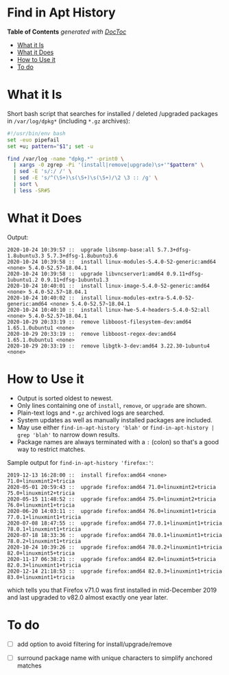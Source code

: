 


# Find in Apt History


<!-- START doctoc generated TOC please keep comment here to allow auto update -->
<!-- DON'T EDIT THIS SECTION, INSTEAD RE-RUN doctoc TO UPDATE -->
**Table of Contents**  *generated with [DocToc](https://github.com/thlorenz/doctoc)*

- [What it Is](#what-it-is)
- [What it Does](#what-it-does)
- [How to Use it](#how-to-use-it)
- [To do](#to-do)

<!-- END doctoc generated TOC please keep comment here to allow auto update -->

# What it Is

Short bash script that searches for installed / deleted /upgraded packages in `/var/log/dpkg*` (including
`*.gz` archives):

```bash
#!/usr/bin/env bash
set -euo pipefail
set +u; pattern="$1"; set -u

find /var/log -name "dpkg.*" -print0 \
  | xargs -0 zgrep -Pi '(install|remove|upgrade)\s+'"$pattern" \
  | sed -E 's/:/ /' \
  | sed -E 's/^(\S+)\s(\S+)\s(\S+)/\2 \3 :: /g' \
  | sort \
  | less -SR#5
```

# What it Does

Output:

```
2020-10-24 10:39:57 ::  upgrade libsnmp-base:all 5.7.3+dfsg-1.8ubuntu3.3 5.7.3+dfsg-1.8ubuntu3.6
2020-10-24 10:39:58 ::  install linux-modules-5.4.0-52-generic:amd64 <none> 5.4.0-52.57~18.04.1
2020-10-24 10:39:58 ::  upgrade libvncserver1:amd64 0.9.11+dfsg-1ubuntu1.2 0.9.11+dfsg-1ubuntu1.3
2020-10-24 10:40:01 ::  install linux-image-5.4.0-52-generic:amd64 <none> 5.4.0-52.57~18.04.1
2020-10-24 10:40:02 ::  install linux-modules-extra-5.4.0-52-generic:amd64 <none> 5.4.0-52.57~18.04.1
2020-10-24 10:40:10 ::  install linux-hwe-5.4-headers-5.4.0-52:all <none> 5.4.0-52.57~18.04.1
2020-10-29 20:33:19 ::  remove libboost-filesystem-dev:amd64 1.65.1.0ubuntu1 <none>
2020-10-29 20:33:19 ::  remove libboost-regex-dev:amd64 1.65.1.0ubuntu1 <none>
2020-10-29 20:33:19 ::  remove libgtk-3-dev:amd64 3.22.30-1ubuntu4 <none>
```

# How to Use it

* Output is sorted oldest to newest.
* Only lines containing one of `install`, `remove`, or `upgrade` are shown.
* Plain-text logs and `*.gz` archived logs are searched.
* System updates as well as manually installed packages are included.
* May use either `find-in-apt-history 'blah'` or `find-in-apt-history | grep 'blah'` to narrow down results.
* Package names are always terminated with a `:` (colon) so that's a good way to restrict matches.

Sample output for `find-in-apt-history 'firefox:'`:

```
2019-12-13 16:28:00 ::  install firefox:amd64 <none> 71.0+linuxmint2+tricia
2020-05-01 20:59:43 ::  upgrade firefox:amd64 71.0+linuxmint2+tricia 75.0+linuxmint2+tricia
2020-05-15 11:48:52 ::  upgrade firefox:amd64 75.0+linuxmint2+tricia 76.0+linuxmint1+tricia
2020-06-20 14:03:11 ::  upgrade firefox:amd64 76.0+linuxmint1+tricia 77.0.1+linuxmint1+tricia
2020-07-08 18:47:55 ::  upgrade firefox:amd64 77.0.1+linuxmint1+tricia 78.0.1+linuxmint1+tricia
2020-07-18 18:33:36 ::  upgrade firefox:amd64 78.0.1+linuxmint1+tricia 78.0.2+linuxmint1+tricia
2020-10-24 10:39:26 ::  upgrade firefox:amd64 78.0.2+linuxmint1+tricia 82.0+linuxmint5+tricia
2020-11-17 06:38:21 ::  upgrade firefox:amd64 82.0+linuxmint5+tricia 82.0.3+linuxmint1+tricia
2020-12-14 21:18:53 ::  upgrade firefox:amd64 82.0.3+linuxmint1+tricia 83.0+linuxmint1+tricia
```

which tells you that Firefox v71.0 was first installed in mid-December 2019 and last upgraded to v82.0
almost exactly one year later.


# To do

* [ ] add option to avoid filtering for install/upgrade/remove
* [ ] surround package name with unique characters to simplify anchored matches




